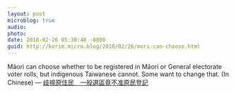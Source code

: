 ```yaml
---
layout: post
microblog: true
audio: 
photo: 
date: 2018-02-26 05:30:48 -0800
guid: http://kerim.micro.blog/2018/02/26/mori-can-choose.html
---
```

Māori can choose whether to be registered in Māori or General electorate voter rolls, but indigenous Taiwanese cannot. Some want to change that. (In Chinese) — [歧視原住民　一般選區竟不准原民登記](https://www.mirrormedia.mg/story/20180223inv005/)
